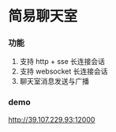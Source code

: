 # 简易聊天室

### 功能

1. 支持 http + sse 长连接会话
2. 支持 websocket 长连接会话
3. 聊天室消息发送与广播

### demo

http://39.107.229.93:12000